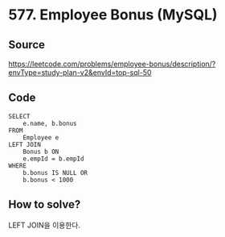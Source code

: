 # 577. Employee Bonus (MySQL)

## Source

https://leetcode.com/problems/employee-bonus/description/?envType=study-plan-v2&envId=top-sql-50

## Code

```mysql
SELECT
    e.name, b.bonus
FROM
    Employee e
LEFT JOIN
    Bonus b ON
    e.empId = b.empId
WHERE
    b.bonus IS NULL OR
    b.bonus < 1000
```

## How to solve?

LEFT JOIN을 이용한다.
